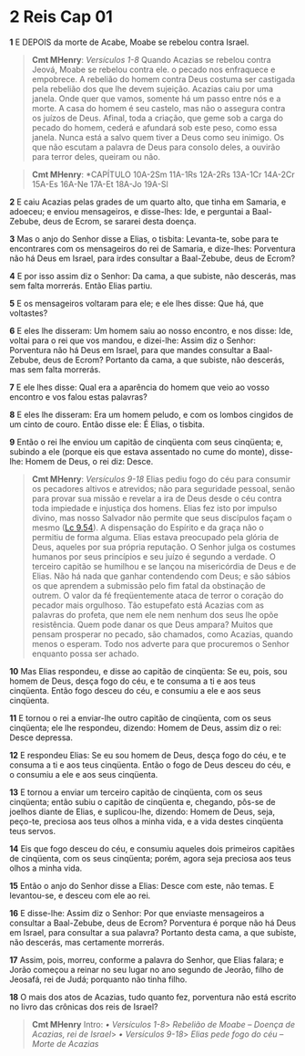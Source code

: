 # 2 Reis Cap 01

**1** 	E DEPOIS da morte de Acabe, Moabe se rebelou contra Israel.

> **Cmt MHenry**: *Versículos 1-8* Quando Acazias se rebelou contra Jeová, Moabe se rebelou contra ele. o pecado nos enfraquece e empobrece. A rebelião do homem contra Deus costuma ser castigada pela rebelião dos que lhe devem sujeição. Acazias caiu por uma janela. Onde quer que vamos, somente há um passo entre nós e a morte. A casa do homem é seu castelo, mas não o assegura contra os juízos de Deus. Afinal, toda a criação, que geme sob a carga do pecado do homem, cederá e afundará sob este peso, como essa janela. Nunca está a salvo quem tiver a Deus como seu inimigo. Os que não escutam a palavra de Deus para consolo deles, a ouvirão para terror deles, queiram ou não.

> **Cmt MHenry**: *CAPÍTULO 10A-2Sm 11A-1Rs 12A-2Rs 13A-1Cr 14A-2Cr 15A-Es 16A-Ne 17A-Et 18A-Jo 19A-Sl

**2** 	E caiu Acazias pelas grades de um quarto alto, que tinha em Samaria, e adoeceu; e enviou mensageiros, e disse-lhes: Ide, e perguntai a Baal-Zebube, deus de Ecrom, se sararei desta doença.

**3** 	Mas o anjo do Senhor disse a Elias, o tisbita: Levanta-te, sobe para te encontrares com os mensageiros do rei de Samaria, e dize-lhes: Porventura não há Deus em Israel, para irdes consultar a Baal-Zebube, deus de Ecrom?

**4** 	E por isso assim diz o Senhor: Da cama, a que subiste, não descerás, mas sem falta morrerás. Então Elias partiu.

**5** 	E os mensageiros voltaram para ele; e ele lhes disse: Que há, que voltastes?

**6** 	E eles lhe disseram: Um homem saiu ao nosso encontro, e nos disse: Ide, voltai para o rei que vos mandou, e dizei-lhe: Assim diz o Senhor: Porventura não há Deus em Israel, para que mandes consultar a Baal-Zebube, deus de Ecrom? Portanto da cama, a que subiste, não descerás, mas sem falta morrerás.

**7** 	E ele lhes disse: Qual era a aparência do homem que veio ao vosso encontro e vos falou estas palavras?

**8** 	E eles lhe disseram: Era um homem peludo, e com os lombos cingidos de um cinto de couro. Então disse ele: É Elias, o tisbita.

**9** 	Então o rei lhe enviou um capitão de cinqüenta com seus cinqüenta; e, subindo a ele (porque eis que estava assentado no cume do monte), disse-lhe: Homem de Deus, o rei diz: Desce.

> **Cmt MHenry**: *Versículos 9-18* Elias pediu fogo do céu para consumir os pecadores altivos e atrevidos; não para seguridade pessoal, senão para provar sua missão e revelar a ira de Deus desde o céu contra toda impiedade e injustiça dos homens. Elias fez isto por impulso divino, mas nosso Salvador não permite que seus discípulos façam o mesmo ([Lc 9.54](../42N-Lc/09.md#54)). A dispensação do Espírito e da graça não o permitiu de forma alguma. Elias estava preocupado pela glória de Deus, aqueles por sua própria reputação. O Senhor julga os costumes humanos por seus princípios e seu juízo é segundo a verdade. O terceiro capitão se humilhou e se lançou na misericórdia de Deus e de Elias. Não há nada que ganhar contendendo com Deus; e são sábios os que aprendem a submissão pelo fim fatal da obstinação de outrem. O valor da fé freqüentemente ataca de terror o coração do pecador mais orgulhoso. Tão estupefato está Acazias com as palavras do profeta, que nem ele nem nenhum dos seus lhe opõe resistência. Quem pode danar os que Deus ampara? Muitos que pensam prosperar no pecado, são chamados, como Acazias, quando menos o esperam. Todo nos adverte para que procuremos o Senhor enquanto possa ser achado.

**10** 	Mas Elias respondeu, e disse ao capitão de cinqüenta: Se eu, pois, sou homem de Deus, desça fogo do céu, e te consuma a ti e aos teus cinqüenta. Então fogo desceu do céu, e consumiu a ele e aos seus cinqüenta.

**11** 	E tornou o rei a enviar-lhe outro capitão de cinqüenta, com os seus cinqüenta; ele lhe respondeu, dizendo: Homem de Deus, assim diz o rei: Desce depressa.

**12** 	E respondeu Elias: Se eu sou homem de Deus, desça fogo do céu, e te consuma a ti e aos teus cinqüenta. Então o fogo de Deus desceu do céu, e o consumiu a ele e aos seus cinqüenta.

**13** 	E tornou a enviar um terceiro capitão de cinqüenta, com os seus cinqüenta; então subiu o capitão de cinqüenta e, chegando, pôs-se de joelhos diante de Elias, e suplicou-lhe, dizendo: Homem de Deus, seja, peço-te, preciosa aos teus olhos a minha vida, e a vida destes cinqüenta teus servos.

**14** 	Eis que fogo desceu do céu, e consumiu aqueles dois primeiros capitães de cinqüenta, com os seus cinqüenta; porém, agora seja preciosa aos teus olhos a minha vida.

**15** 	Então o anjo do Senhor disse a Elias: Desce com este, não temas. E levantou-se, e desceu com ele ao rei.

**16** 	E disse-lhe: Assim diz o Senhor: Por que enviaste mensageiros a consultar a Baal-Zebube, deus de Ecrom? Porventura é porque não há Deus em Israel, para consultar a sua palavra? Portanto desta cama, a que subiste, não descerás, mas certamente morrerás.

**17** 	Assim, pois, morreu, conforme a palavra do Senhor, que Elias falara; e Jorão começou a reinar no seu lugar no ano segundo de Jeorão, filho de Jeosafá, rei de Judá; porquanto não tinha filho.

**18** 	O mais dos atos de Acazias, tudo quanto fez, porventura não está escrito no livro das crônicas dos reis de Israel?


> **Cmt MHenry** Intro: *• Versículos 1-8*> *Rebelião de Moabe – Doença de Acazias, rei de Israel*> *• Versículos 9-18*> *Elias pede fogo do céu – Morte de Acazias*
